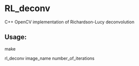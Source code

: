 # RL_deconv

C++ OpenCV implementation of Richardson-Lucy deconvolution

## Usage:

make

rl_deconv image_name number_of_iterations

